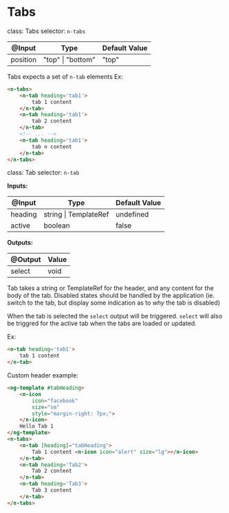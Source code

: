 # Tabs

class: Tabs
selector: `n-tabs`

| @Input   | Type                   | Default Value |
| -------- | ---------------------- | ------------- |
| position | "top" \| "bottom"      | "top"         |

Tabs expects a set of `n-tab` elements
Ex:
```html
<n-tabs>
	<n-tab heading='tab1'>
		tab 1 content
	</n-tab>
	<n-tab heading='tab1'>
		tab 2 content
	</n-tab>
	<!-- ... -->
	<n-tab heading='tab1'>
		tab n content
	</n-tab>
</n-tabs>
```

class: Tab
selector: `n-tab`

**Inputs:**

| @Input   | Type                       | Default Value |
| -------- | -------------------------- | ------------- |
| heading  | string \| TemplateRef<any> | undefined     |
| active   | boolean                    | false         |

**Outputs:**

| @Output | Value       |
| ------- | ----------- |
| select  | void        |

Tab takes a string or TemplateRef for the header, and any content for the body of the tab. Disabled states should be handled by the application (ie. switch to the tab, but display some indication as to _why_ the tab is disabled)

When the tab is selected the `select` output will be triggered. `select` will also be triggred for the active tab when the tabs are loaded or updated.

Ex:
```html
<n-tab heading='tab1'>
	tab 1 content
</n-tab>
```

Custom header example:
```html
<ng-template #tabHeading>
	<n-icon
		icon="facebook"
		size="sm"
		style="margin-right: 7px;">
	</n-icon>
	Hello Tab 1
</ng-template>
<n-tabs>
	<n-tab [heading]="tabHeading">
		Tab 1 content <n-icon icon="alert" size="lg"></n-icon>
	</n-tab>
	<n-tab heading='Tab2'>
		Tab 2 content
	</n-tab>
	<n-tab heading='Tab3'>
		Tab 3 content
	</n-tab>
</n-tabs>
```
